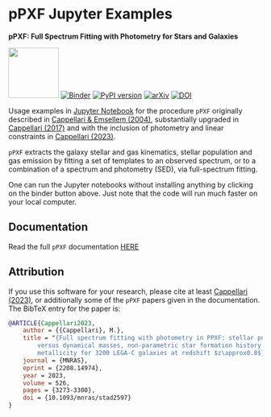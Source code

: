 # pPXF Jupyter Examples

**pPXF: Full Spectrum Fitting with Photometry for Stars and Galaxies**

[<img src="https://users.physics.ox.ac.uk/~cappellari/images/ppxf-logo.svg" height="100">](https://users.physics.ox.ac.uk/~cappellari/software/#sec:ppxf)
[![Binder](https://mybinder.org/badge_logo.svg)](https://mybinder.org/v2/gh/micappe/ppxf_examples/main)
[![PyPI version](https://img.shields.io/pypi/v/ppxf.svg)](https://pypi.org/project/ppxf/)
[![arXiv](https://img.shields.io/badge/arXiv-2208.14974-orange.svg)](https://arxiv.org/abs/2208.14974)
[![DOI](https://img.shields.io/badge/DOI-10.1093/mnras/stad2597-green.svg)](https://doi.org/10.1093/mnras/stad2597)

Usage examples in [Jupyter Notebook](https://jupyter.org/) for the procedure
`pPXF` originally described in [Cappellari & Emsellem (2004)](http://adsabs.harvard.edu/abs/2004PASP..116..138C),
substantially upgraded in [Cappellari (2017)](http://adsabs.harvard.edu/abs/2017MNRAS.466..798C)
and with the inclusion of photometry and linear constraints in
[Cappellari (2023)](https://ui.adsabs.harvard.edu/abs/2023MNRAS.526.3273C).

`pPXF` extracts the galaxy stellar and gas kinematics, stellar population and
gas emission by fitting a set of templates to an observed spectrum, or to a
combination of a spectrum and photometry (SED), via full-spectrum fitting.

One can run the Jupyter notebooks without installing anything by clicking on the
binder button above. Just note that the code will run much faster on your
local computer.

## Documentation

Read the full `pPXF` documentation [HERE](https://pypi.org/project/ppxf/)

## Attribution

If you use this software for your research, please cite at least
[Cappellari (2023)](https://ui.adsabs.harvard.edu/abs/2023MNRAS.526.3273C),
or additionally some of the `pPXF` papers given in the documentation. The BibTeX entry for the
paper is:

```bibtex
@ARTICLE{Cappellari2023,
    author = {{Cappellari}, M.},
    title = "{Full spectrum fitting with photometry in PPXF: stellar population
        versus dynamical masses, non-parametric star formation history and
        metallicity for 3200 LEGA-C galaxies at redshift $z\approx0.8$}",
    journal = {MNRAS},
    eprint = {2208.14974},
    year = 2023,
    volume = 526,
    pages = {3273-3300},
    doi = {10.1093/mnras/stad2597}
}
```
